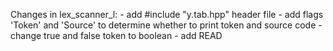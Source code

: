 Changes in lex_scanner_l:
	- add #include "y.tab.hpp" header file
	- add flags 'Token' and 'Source' to determine whether to print token and source code
	- change true and false token to boolean
	- add READ
